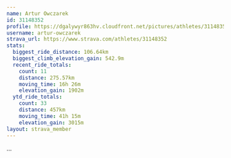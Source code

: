 ```yaml
---
name: Artur Owczarek
id: 31148352
profile: https://dgalywyr863hv.cloudfront.net/pictures/athletes/31148352/15906846/1/large.jpg
username: artur-owczarek
strava_url: https://www.strava.com/athletes/31148352
stats:
  biggest_ride_distance: 106.64km
  biggest_climb_elevation_gain: 542.9m
  recent_ride_totals:
    count: 11
    distance: 275.57km
    moving_time: 16h 26m
    elevation_gain: 1902m
  ytd_ride_totals:
    count: 33
    distance: 457km
    moving_time: 41h 15m
    elevation_gain: 3015m
layout: strava_member
--- 
```

...
